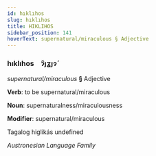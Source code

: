 ```yaml
---
id: hıklıhos
slug: hıklıhos
title: HIKLIHOS
sidebar_position: 141
hoverText: supernatural/miraculous § Adjective
---
```


### hıklıhos&emsp;<span kind="abugida">ɂ̑ȷʓȷɂ́</span>

*supernatural/miraculous* **§** Adjective

**Verb**: to be supernatural/miraculous

**Noun**: supernaturalness/miraculousness

**Modifier**: supernatural/miraculous

Tagalog higlikás undefined

*Austronesian Language Family*